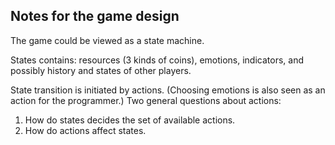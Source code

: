 ## Notes for the game design

The game could be viewed as a state machine.

States contains: resources (3 kinds of coins), emotions, indicators, and possibly history and states of other players.

State transition is initiated by actions. (Choosing emotions is also seen as an action for the programmer.) Two general questions about actions:
1. How do states decides the set of available actions.
2. How do actions affect states.


